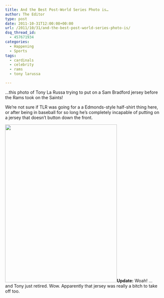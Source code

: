 ```yaml
---
title: And the Best Post-World Series Photo is…
author: The Editor
type: post
date: 2011-10-31T12:00:08+00:00
url: /2011/10/31/and-the-best-post-world-series-photo-is/
dsq_thread_id:
  - 457671934
categories:
  - Happening
  - Sports
tags:
  - cardinals
  - celebrity
  - rams
  - tony larussa

---
```

&#8230;this photo of Tony La Russa trying to put on a Sam Bradford jersey before the Rams took on the Saints!

We&#8217;re not sure if TLR was going for a a Edmonds-style half-shirt thing here, or after being in baseball for so long he&#8217;s completely incapable of putting on a jersey that doesn&#8217;t button down the front.

[<img class="aligncenter size-full wp-image-10988" title="Tony La Russa" src="http://media.punchingkitty.com/wordpress/2011/10/larussa_rams_jersey.jpeg" alt="" width="364" height="512" />][1]**Update:** Woah! &#8230;and Tony just retired. Wow. Apparently that jersey was really a bitch to take off too.

&nbsp;

 [1]: http://media.punchingkitty.com/wordpress/2011/10/larussa_rams_jersey.jpeg